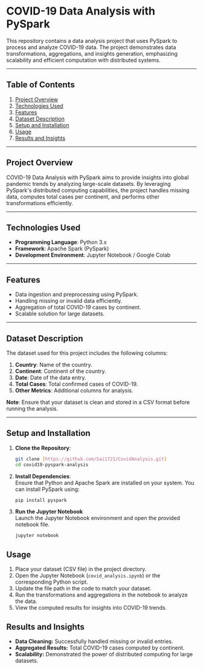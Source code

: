 # **COVID-19 Data Analysis with PySpark**

This repository contains a data analysis project that uses PySpark to process and analyze COVID-19 data. The project demonstrates data transformations, aggregations, and insights generation, emphasizing scalability and efficient computation with distributed systems.

---

## **Table of Contents**
1. [Project Overview](#project-overview)
2. [Technologies Used](#technologies-used)
3. [Features](#features)
4. [Dataset Description](#dataset-description)
5. [Setup and Installation](#setup-and-installation)
6. [Usage](#usage)
7. [Results and Insights](#results-and-insights)

---

## **Project Overview**
COVID-19 Data Analysis with PySpark aims to provide insights into global pandemic trends by analyzing large-scale datasets. By leveraging PySpark's distributed computing capabilities, the project handles missing data, computes total cases per continent, and performs other transformations efficiently.

---

## **Technologies Used**
- **Programming Language**: Python 3.x  
- **Framework**: Apache Spark (PySpark)  
- **Development Environment**: Jupyter Notebook / Google Colab  

---

## **Features**
- Data ingestion and preprocessing using PySpark.  
- Handling missing or invalid data efficiently.  
- Aggregation of total COVID-19 cases by continent.  
- Scalable solution for large datasets.  

---

## **Dataset Description**
The dataset used for this project includes the following columns:
1. **Country**: Name of the country.  
2. **Continent**: Continent of the country.  
3. **Date**: Date of the data entry.  
4. **Total Cases**: Total confirmed cases of COVID-19.  
5. **Other Metrics**: Additional columns for analysis.

**Note**: Ensure that your dataset is clean and stored in a CSV format before running the analysis.

---

## **Setup and Installation**
1. **Clone the Repository**:
   ```bash
   git clone [https://github.com/Sai1721/CovidAnalysis.git]
   cd covid19-pyspark-analysis
2. **Install Dependencies**:  
   Ensure that Python and Apache Spark are installed on your system. You can install PySpark using:  
   ```bash
   pip install pyspark
3. **Run the Jupyter Notebook**  
   Launch the Jupyter Notebook environment and open the provided notebook file.

   ```bash
   jupyter notebook
   
## **Usage**

1. Place your dataset (CSV file) in the project directory.
2. Open the Jupyter Notebook (`covid_analysis.ipynb`) or the corresponding Python script.
3. Update the file path in the code to match your dataset.
4. Run the transformations and aggregations in the notebook to analyze the data.
5. View the computed results for insights into COVID-19 trends.

## **Results and Insights**

- **Data Cleaning:** Successfully handled missing or invalid entries.
- **Aggregated Results:** Total COVID-19 cases computed by continent.
- **Scalability:** Demonstrated the power of distributed computing for large datasets.
